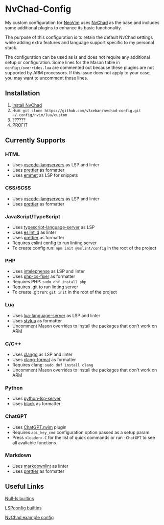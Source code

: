 # NvChad-Config

My custom configuration for [NeoVim](https://neovim.io/) uses
[NvChad](https://nvchad.com/) as the base and includes some additional
plugins to enhance its basic functionality.

The purpose of this configuration is to retain the default NvChad settings
while adding extra features and language support specific to my personal stack.

The configuration can be used as is and does not require any additional
setup or configuration. Some lines for the Mason table in `configs/overrides.lua`
are commented out because these plugins are not supported by ARM processors.
If this issue does not apply to your case, you may want to uncomment those lines.

## Installation

1. [Install NvChad](https://nvchad.com/docs/quickstart/install)
2. Run: `git clone https://github.com/v3ceban/nvchad-config.git ~/.config/nvim/lua/custom`
3. ??????
4. PROFIT

## Currently Supports

### HTML

- Uses [vscode-langservers](https://github.com/hrsh7th/vscode-langservers-extracted) as LSP and linter
- Uses [prettier](https://prettier.io) as formatter
- Uses [emmet](https://github.com/olrtg/emmet-language-server) as LSP for snippets

### CSS/SCSS

- Uses [vscode-langservers](https://github.com/hrsh7th/vscode-langservers-extracted) as LSP and linter
- Uses [prettier](https://prettier.io) as formatter

### JavaScript/TypeScript

- Uses [typescript-language-server](https://github.com/typescript-language-server/typescript-language-server) as LSP
- Uses [eslint_d](https://github.com/mantoni/eslint_d.js/) as linter
- Uses [prettier](https://prettier.io) as formatter
- Requires eslint config to run linting server
- To create config run: `npm init @eslint/config` in the root of the project

### PHP

- Uses [intelephense](https://intelephense.com/) as LSP and linter
- Uses [php-cs-fixer](https://github.com/PHP-CS-Fixer/PHP-CS-Fixer) as formatter
- Requires PHP: `sudo dnf install php`
- Requires .git to run linting server
- To create .git run: `git init` in the root of the project

### Lua

- Uses [lua-language-server](https://github.com/LuaLS/lua-language-server) as LSP and linter
- Uses [stylua](https://github.com/JohnnyMorganz/StyLua) as formatter
- Uncomment Mason overrides to install the packages that don't work on ARM

### C/C++

- Uses [clangd](https://clangd.llvm.org) as LSP and linter
- Uses [clang-format](https://pypi.org/project/clang-format/) as formatter
- Requires clang: `sudo dnf install clang`
- Uncomment Mason overrides to install the packages that don't work on ARM

### Python

- Uses [python-lsp-server](https://github.com/python-lsp/python-lsp-server)
- Uses [black](https://pypi.org/project/black/) as formatter

### ChatGPT

- Uses [ChatGPT.nvim](https://github.com/jackmort/chatgpt.nvim) plugin
- Requires `api_key_cmd` configuration option passed as a setup param
- Press `<leader>-C` for the list of quick commands or run `:ChatGPT` to see all avaliable functions

### Markdown

- Uses [markdownlint](https://github.com/igorshubovych/markdownlint-cli) as linter
- Uses [prettier](https://prettier.io) as formatter

## Useful Links

[Null-ls builtins](https://github.com/jose-elias-alvarez/null-ls.nvim/blob/main/doc/BUILTINS.md)

[LSPconfig builtins](https://github.com/neovim/nvim-lspconfig/blob/master/doc/server_configurations.md)

[NvChad example config](https://github.com/NvChad/example_config/tree/v2.0)
